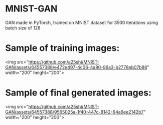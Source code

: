 # MNIST-GAN
GAN made in PyTorch, trained on MNIST dataset for 3500 iterations using batch size of 128

# Sample of training images:

<img src="https://github.com/a25shi/MNIST-GAN/assets/64557388/e472e497-4c06-4a80-96a3-b2778eb07b86" width="200" height="200"\>

# Sample of final generated images:

<img src="https://github.com/a25shi/MNIST-GAN/assets/64557388/9565025a-1f40-447c-8142-64a6ee2142b7" width="200" height="200"\>



